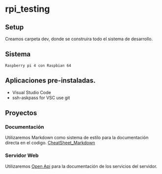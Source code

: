 # **rpi_testing**
## **Setup**
Creamos carpeta dev, donde se construira todo el sistema de desarrollo. 

## **Sistema**
    Raspberry pi 4 con Raspbian 64

## **Aplicaciones pre-instaladas.**
* Visual Studio Code
* ssh-askpass for VSC use git

## **Proyectos**
### **Documentación**
Utilizaremos Markdown como sistema de estilo para la documentación directa en el codigo. 
[CheatSheet_Markdown](https://www.markdownguide.org/cheat-sheet)

### **Servidor Web**
Utilizaremos [Open Api](https://oai.github.io/Documentation/start-here.html) para la documentación de los servicios del servidor.
